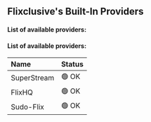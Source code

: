 ## Flixclusive's Built-In Providers
#### List of available providers:
#### List of available providers:
| Name          | Status    |
| :-----------  | :-------  |
| SuperStream | 🟢 OK |
| FlixHQ | 🟢 OK |
| Sudo-Flix | 🟢 OK |
